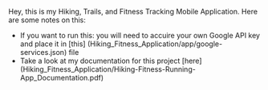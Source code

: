 Hey, this is my Hiking, Trails, and Fitness Tracking Mobile Application. 
Here are some notes on this: 
- If you want to run this: you will need to accuire your own Google API key and place it in [this] (Hiking_Fitness_Application/app/google-services.json) file
- Take a look at my documentation for this project [here] (Hiking_Fitness_Application/Hiking-Fitness-Running-App_Documentation.pdf)
